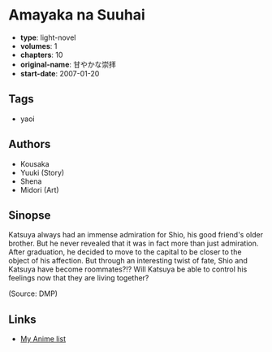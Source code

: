# Amayaka na Suuhai

-   **type**: light-novel
-   **volumes**: 1
-   **chapters**: 10
-   **original-name**: 甘やかな崇拝
-   **start-date**: 2007-01-20

## Tags

-   yaoi

## Authors

-   Kousaka
-   Yuuki (Story)
-   Shena
-   Midori (Art)

## Sinopse

Katsuya always had an immense admiration for Shio, his good friend's older brother. But he never revealed that it was in fact more than just admiration. After graduation, he decided to move to the capital to be closer to the object of his affection. But through an interesting twist of fate, Shio and Katsuya have become roommates?!? Will Katsuya be able to control his feelings now that they are living together?

(Source: DMP)

## Links

-   [My Anime list](https://myanimelist.net/manga/6008/Amayaka_na_Suuhai)
